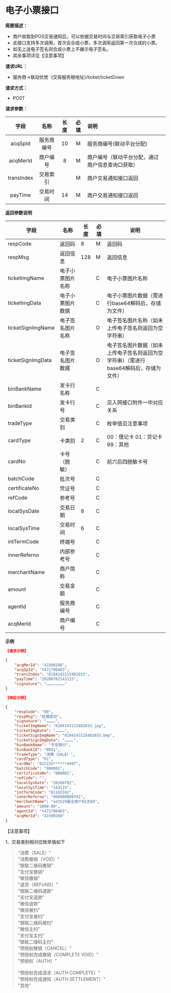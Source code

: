 # 电子小票接口

**简要描述：** 

- 商户收取到POS交易通知后，可以依据交易时间与交易索引获取电子小票
- 此接口支持多次调用，首次会合成小票，多次调用返回第一次合成的小票。
- 如无上送电子签名则合成小票上不展示电子签名。
- 其余事项详见【注意事项】

**请求URL：** 

- 服务商->联动优势
  `{交易服务根地址}/ticket/ticketDown

**请求方式：**

- POST 

**请求参数：** 

|    字段    |    名称    | 长度 | 必填 | 说明                                             |
| :--------: | :--------: | :--: | :--: | :----------------------------------------------- |
|  acqSpId   | 服务商编号 |  10  |  M   | 服务商编号(联动平台分配)                         |
|  acqMerId  |  商户编号  |  8   |  M   | 商户编号（联动平台分配，通过商户信息查询口获取） |
| transIndex |  交易索引  |      |  M   | 商户交易通知接口返回                             |
|  payTime   |  交易时间  |  14  |  M   | 商户交易通知接口返回                             |



**返回参数说明** 

| 字段              | 名称             | 长度 | 必填 | 说明                                                         |
| ----------------- | ---------------- | ---- | ---- | ------------------------------------------------------------ |
| respCode          | 返回码           | 8    | M    | 返回码                                                       |
| respMsg           | 返回信息         | 128  | M    | 返回信息                                                     |
| ticketImgName     | 电子小票图片名称 |      | C    | 电子小票图片名称                                             |
| ticketImgData     | 电子小票图片数据 |      | C    | 电子小票图片数据（需进行base64解码后，存储为文件）           |
| ticketSignImgName | 电子签名图片名称 |      | O    | 电子签名图片名称（如未上传电子签名则返回为空字符串）         |
| ticketSignImgData | 电子签名图片数据 |      | O    | 电子签名图片数据（如未上传电子签名则返回为空字符串）（需进行base64解码后，存储为文件） |
| binBankName       | 发卡行名称       |      | C    |                                                              |
| binBankId         | 发卡行号         |      | C    | 见入网接口附件一中对应关系                                   |
| tradeType         | 交易类别         |      | C    | 枚举值见注意事项                                             |
| cardType          | 卡类别           | 2    | C    | 00：借记卡   01：贷记卡 99：其他                             |
| cardNo            | 卡号（脱敏）     |      | C    | 前六后四脱敏卡号                                             |
| batchCode         | 批次号           |      | C    |                                                              |
| certificateNo     | 凭证号           |      | C    |                                                              |
| refCode           | 参考号           |      | C    |                                                              |
| localSysDate      | 交易日期         | 8    | C    |                                                              |
| localSysTime      | 交易时间         | 6    | C    |                                                              |
| intTermCode       | 终端号           |      | C    |                                                              |
| innerReferno      | 内部参考号       |      | C    |                                                              |
| merchantName      | 商户简称         |      | C    |                                                              |
| amount            | 交易金额         |      | C    |                                                              |
| agentId           | 服务商编号       |      | C    |                                                              |
| acqMerId          | 商户编号         |      | C    |                                                              |

**示例**

```json
【请求示例】

{
	"acqMerId": "41509208",
	"acqSpId": "Y471790403",
	"transIndex": "0184143115482033",
    "payTime": "20200702143115",
	"signature": "……………………"
}

【响应示例】

{
	"respCode": "00",
	"respMsg": "处理成功",
	"signature": "…………",
	"ticketImgName": "0184143115482033.jpg",
	"ticketImgData": "…………",
	"ticketSignImgName": "0184143115482033.bmp",
	"ticketSignImgData": "…………",
	"binBankName": "平安银行",
	"binBankId": "B041",
	"tradeType": "消费（SALE）",
	"cardType": "01",
	"cardNo": "622155******4997",
	"batchCode": "000001",
	"certificateNo": "000001",
	"refCode": "",
	"localSysDate": "20200702",
	"localSysTime": "143115",
	"intTermCode": "61102242",
	"innerReferno": "000000009741",
	"merchantName": "xd1529最全商户02无D0",
	"amount": "2000.00",
	"agentId": "Y471790403",
	"acqMerId": "41509208"
}
```



【注意事项】

1、交易类别相对应枚举值如下

>"消费（SALE）"</br>
>"消费撤销（VOID）"</br>
>"银联二维码撤销"</br>
>"支付宝撤销"</br>
>"微信撤销"</br>
>"退货（REFUND）"</br>
>"银联二维码退款"</br>
>"支付宝退款"</br>
>"微信退款"</br>
>"微信被扫"</br>
>"支付宝被扫"</br>
>"银联二维码被扫"</br>
>"微信主扫"</br>
>"支付宝主扫"</br>
>"银联二维码主扫"</br>
>"预授权撤销（CANCEL）"</br>
>"预授权完成撤销（COMPLETE VOID）"</br>
>"预授权（AUTH）"</br></br>
>"预授权完成请求（AUTH COMPLETE）"</br>
>"预授权完成通知（AUTH SETTLEMENT）"</br>
>"其他"</br>





